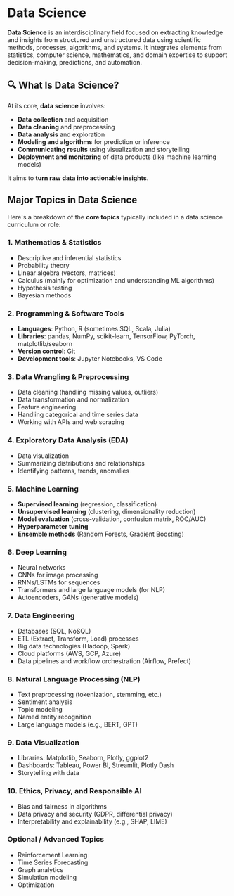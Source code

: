 # Data Science

**Data Science** is an interdisciplinary field focused on extracting knowledge and insights from structured and unstructured data using scientific methods, processes, algorithms, and systems. It integrates elements from statistics, computer science, mathematics, and domain expertise to support decision-making, predictions, and automation.

## 🔍 **What Is Data Science?**

At its core, **data science** involves:

* **Data collection** and acquisition
* **Data cleaning** and preprocessing
* **Data analysis** and exploration
* **Modeling and algorithms** for prediction or inference
* **Communicating results** using visualization and storytelling
* **Deployment and monitoring** of data products (like machine learning models)

It aims to **turn raw data into actionable insights**.

## **Major Topics in Data Science**

Here's a breakdown of the **core topics** typically included in a data science curriculum or role:

### 1. **Mathematics & Statistics**

* Descriptive and inferential statistics
* Probability theory
* Linear algebra (vectors, matrices)
* Calculus (mainly for optimization and understanding ML algorithms)
* Hypothesis testing
* Bayesian methods

### 2. **Programming & Software Tools**

* **Languages**: Python, R (sometimes SQL, Scala, Julia)
* **Libraries**: pandas, NumPy, scikit-learn, TensorFlow, PyTorch, matplotlib/seaborn
* **Version control**: Git
* **Development tools**: Jupyter Notebooks, VS Code

### 3. **Data Wrangling & Preprocessing**

* Data cleaning (handling missing values, outliers)
* Data transformation and normalization
* Feature engineering
* Handling categorical and time series data
* Working with APIs and web scraping

### 4. **Exploratory Data Analysis (EDA)**

* Data visualization
* Summarizing distributions and relationships
* Identifying patterns, trends, anomalies

### 5. **Machine Learning**

* **Supervised learning** (regression, classification)
* **Unsupervised learning** (clustering, dimensionality reduction)
* **Model evaluation** (cross-validation, confusion matrix, ROC/AUC)
* **Hyperparameter tuning**
* **Ensemble methods** (Random Forests, Gradient Boosting)

### 6. **Deep Learning**

* Neural networks
* CNNs for image processing
* RNNs/LSTMs for sequences
* Transformers and large language models (for NLP)
* Autoencoders, GANs (generative models)

### 7. **Data Engineering**

* Databases (SQL, NoSQL)
* ETL (Extract, Transform, Load) processes
* Big data technologies (Hadoop, Spark)
* Cloud platforms (AWS, GCP, Azure)
* Data pipelines and workflow orchestration (Airflow, Prefect)

### 8. **Natural Language Processing (NLP)**

* Text preprocessing (tokenization, stemming, etc.)
* Sentiment analysis
* Topic modeling
* Named entity recognition
* Large language models (e.g., BERT, GPT)

### 9. **Data Visualization**

* Libraries: Matplotlib, Seaborn, Plotly, ggplot2
* Dashboards: Tableau, Power BI, Streamlit, Plotly Dash
* Storytelling with data

### 10. **Ethics, Privacy, and Responsible AI**

* Bias and fairness in algorithms
* Data privacy and security (GDPR, differential privacy)
* Interpretability and explainability (e.g., SHAP, LIME)

### Optional / Advanced Topics

* Reinforcement Learning
* Time Series Forecasting
* Graph analytics
* Simulation modeling
* Optimization
